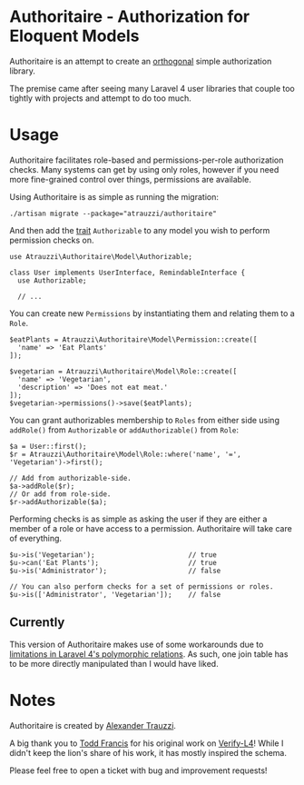 # Authoritaire - Authorization for Eloquent Models

Authoritaire is an attempt to create an [orthogonal](http://goo.gl/JXLzBm) simple authorization library.

The premise came after seeing many Laravel 4 user libraries that couple too tightly with projects and attempt to do too much.

# Usage

Authoritaire facilitates role-based and permissions-per-role authorization checks.  Many systems can get by using only roles, however if you need more fine-grained control over things, permissions are available.

Using Authoritaire is as simple as running the migration:

    ./artisan migrate --package="atrauzzi/authoritaire"

And then add the [trait](http://goo.gl/Z62lC) `Authorizable` to any model you wish to perform permission checks on.

    use Atrauzzi\Authoritaire\Model\Authorizable;
  
    class User implements UserInterface, RemindableInterface {
      use Authorizable;
      
      // ...

You can create new `Permissions` by instantiating them and relating them to a `Role`.  

    $eatPlants = Atrauzzi\Authoritaire\Model\Permission::create([
      'name' => 'Eat Plants'
    ]);
    
    $vegetarian = Atrauzzi\Authoritaire\Model\Role::create([
      'name' => 'Vegetarian',
      'description' => 'Does not eat meat.'
    ]);
    $vegetarian->permissions()->save($eatPlants);


You can grant authorizables membership to `Roles` from either side using `addRole()` from `Authorizable` or `addAuthorizable()` from `Role`:

    $a = User::first();
    $r = Atrauzzi\Authoritaire\Model\Role::where('name', '=', 'Vegetarian')->first();
    
    // Add from authorizable-side.
    $a->addRole($r);
    // Or add from role-side.
    $r->addAuthorizable($a);

Performing checks is as simple as asking the user if they are either a member of a role or have access to a permission.  Authoritaire will take care of everything.

    $u->is('Vegetarian');                       // true
    $u->can('Eat Plants');                      // true
    $u->is('Administrator');                    // false
    
    // You can also perform checks for a set of permissions or roles.
    $u->is(['Administrator', 'Vegetarian']);    // false

## Currently
This version of Authoritaire makes use of some workarounds due to [limitations in Laravel 4's polymorphic relations](https://github.com/laravel/framework/issues/1922).  As such, one join table has to be more directly manipulated than I would have liked.


# Notes

Authoritaire is created by [Alexander Trauzzi](http://goo.gl/nHw4u).

A big thank you to [Todd Francis](http://goo.gl/x3MAuE) for his original work on [Verify-L4](http://goo.gl/NlDoFl)!  While I didn't keep the lion's share of his work, it has mostly inspired the schema.

Please feel free to open a ticket with bug and improvement requests!
